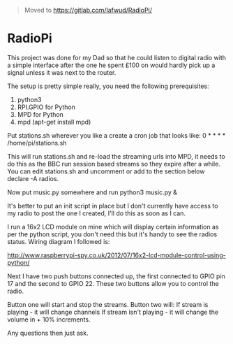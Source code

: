> Moved to https://gitlab.com/lafwud/RadioPi/

RadioPi
=======

This project was done for my Dad so that he could listen to digital radio with a simple interface after the one he spent £100 on would hardly pick up a signal unless it was next to the router.

The setup is pretty simple really, you need the following prerequisites:

  1. python3
  2. RPI.GPIO for Python
  3. MPD for Python
  4. mpd (apt-get install mpd)
  
Put stations.sh wherever you like a create a cron job that looks like:
  0 * * * * /home/pi/stations.sh
  
This will run stations.sh and re-load the streaming urls into MPD, it needs to do this as the BBC run session based streams so they expire after a while.
You can edit stations.sh and uncomment or add to the section below declare -A radios.

Now put music.py somewhere and run python3 music.py &

It's better to put an init script in place but I don't currently have access to my radio to post the one I created, I'll do this as soon as I can.

I run a 16x2 LCD module on mine which will display certain information as per the python script, you don't need this but it's handy to see the radios status. Wiring diagram I followed is:

http://www.raspberrypi-spy.co.uk/2012/07/16x2-lcd-module-control-using-python/

Next I have two push buttons connected up, the first connected to GPIO pin 17 and the second to GPIO 22. These two buttons allow you to control the radio.

Button one will start and stop the streams.
Button two will:
                If stream is playing - it will change channels
                If stream isn't playing - it will change the volume in + 10% increments.
                
Any questions then just ask.
